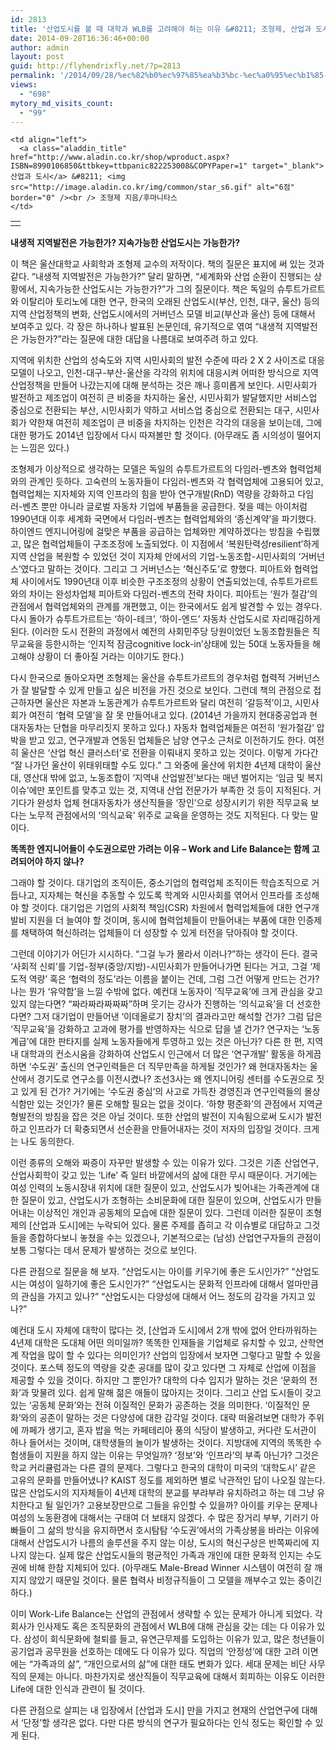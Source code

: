 ```yaml
---
id: 2813
title: '산업도시를 볼 때 대학과 WLB를 고려해야 하는 이유 &#8211; 조형제, 산업과 도시, 후마니타스, 2009'
date: 2014-09-28T16:36:46+00:00
author: admin
layout: post
guid: http://flyhendrixfly.net/?p=2813
permalink: '/2014/09/28/%ec%82%b0%ec%97%85%ea%b3%bc-%ec%a0%95%ec%b1%85-%ec%9e%90%ec%b2%b4%eb%a7%8c-%eb%b3%bc-%ea%b2%8c-%ec%95%84%eb%8b%88%eb%8b%a4-%ec%a1%b0%ed%98%95%ec%a0%9c-%ec%82%b0%ec%97%85%ea%b3%bc-%eb%8f%84%ec%8b%9c/'
views:
  - "698"
mytory_md_visits_count:
  - "99"
---
```

<table>
  <tr>
    <td>
      <a href="http://www.aladin.co.kr/shop/wproduct.aspx?ISBN=8990106850&ttbkey=ttbpanic822253008&COPYPaper=1" target="_blank"><img src="http://image.aladin.co.kr/product/364/12/cover/8990106850_1.jpg" alt="" border="0" /></a>
    </td>
    
    <td align="left">
      <a class="aladdin_title" href="http://www.aladin.co.kr/shop/wproduct.aspx?ISBN=8990106850&ttbkey=ttbpanic822253008&COPYPaper=1" target="_blank">산업과 도시</a> &#8211; <img src="http://image.aladin.co.kr/img/common/star_s6.gif" alt="6점" border="0" /><br /> 조형제 지음/후마니타스
    </td>
  </tr>
</table>

**내생적 지역발전은 가능한가? 지속가능한 산업도시는 가능한가?**

이 책은 울산대학교 사회학과 조형제 교수의 저작이다. 책의 질문은 표지에 써 있는 것과 같다. &#8220;내생적 지역발전은 가능한가?&#8221; 달리 말하면, &#8220;세계화와 산업 순환이 진행되는 상황에서, 지속가능한 산업도시는 가능한가?&#8221;가 그의 질문이다. 책은 독일의 슈투트가르트와 이탈리아 토리노에 대한 연구, 한국의 오래된 산업도시(부산, 인천, 대구, 울산) 등의 지역 산업정책의 변화, 산업도시에서의 거버넌스 모델 비교(부산과 울산) 등에 대해서 보여주고 있다. 각 장은 하나하나 발표된 논문인데, 유기적으로 엮여 &#8220;내생적 지역발전은 가능한가?&#8221;라는 질문에 대한 대답을 나름대로 보여주려 하고 있다.

지역에 위치한 산업의 성숙도와 지역 시민사회의 발전 수준에 따라 2 X 2 사이즈로 대응모델이 나오고, 인천-대구-부산-울산을 각각의 위치에 대응시켜 어떠한 방식으로 지역 산업정책을 만들어 나갔는지에 대해 분석하는 것은 깨나 흥미롭게 보인다. 시민사회가 발전하고 제조업이 여전히 큰 비중을 차지하는 울산, 시민사회가 발달했지만 서비스업 중심으로 전환되는 부산, 시민사회가 약하고 서비스업 중심으로 전환되는 대구, 시민사회가 약한채 여전히 제조업이 큰 비중을 차지하는 인천은 각각의 대응을 보이는데, 그에 대한 평가도 2014년 입장에서 다시 따져볼만 할 것이다. (아무래도 좀 시의성이 떨어지는 느낌은 있다.)

조형제가 이상적으로 생각하는 모델은 독일의 슈투트가르트의 다임러-벤츠와 협력업체와의 관계인 듯하다. 고숙련의 노동자들이 다임러-벤츠와 각 협력업체에 고용되어 있고, 협력업체는 지자체와 지역 인프라의 힘을 받아 연구개발(RnD) 역량을 강화하고 다임러-벤츠 뿐만 아니라 글로벌 자동차 기업에 부품들을 공급한다. 젖을 떼는 아이처럼 1990년대 이후 세계화 국면에서 다임러-벤츠는 협력업체와의 &#8216;종신계약&#8217;을 파기했다. 하이엔드 엔지니어링에 걸맞은 부품을 공급하는 업체와만 계약하겠다는 방침을 수립했고, 많은 협력업체들이 구조조정에 노출되었다. 이 지점에서 &#8216;복원탄력성resilient&#8217;하게 지역 산업을 복원할 수 있었던 것이 지자체 안에서의 기업-노동조합-시민사회의 &#8216;거버넌스&#8217;였다고 말하는 것이다. 그리고 그 거버넌스는 &#8216;혁신주도&#8217;로 향했다. 피아트와 협력업체 사이에서도 1990년대 이후 비슷한 구조조정의 상황이 연출되었는데, 슈투트가르트와의 차이는 완성차업체 피아트와 다임러-벤츠의 전략 차이다. 피아트는 &#8216;원가 절감&#8217;의 관점에서 협력업체와의 관계를 개편했고, 이는 한국에서도 쉽게 발견할 수 있는 경우다. 다시 돌아가 슈투트가르트는 &#8216;하이-테크&#8217;, &#8216;하이-엔드&#8217; 자동차 산업도시로 자리매김하게 된다. (이러한 도시 전환의 과정에서 예전의 사회민주당 당원이었던 노동조합원들은 직무교육을 등한시하는 &#8216;인지적 잠금cognitive lock-in&#8217;상태에 있는 50대 노동자들을 해고해야 상황이 더 좋아질 거라는 이야기도 한다.)

다시 한국으로 돌아오자면 조형제는 울산을 슈투트가르트의 경우처럼 협력적 거버넌스가 잘 발달할 수 있게 만들고 싶은 비전을 가진 것으로 보인다. 그런데 책의 관점으로 접근하자면 울산은 자본과 노동관계가 슈투트가르트와 달리 여전히 &#8216;갈등적&#8217;이고, 시민사회가 여전히 &#8216;협력 모델&#8217;을 잘 못 만들어내고 있다. (2014년 가을까지 현대중공업과 현대자동차는 단협을 마무리짓지 못하고 있다.) 자동차 협력업체들은 여전히 &#8216;원가절감&#8217; 압박을 받고 있고, 연구개발과 연동된 업체들은 남양 연구소 근처로 이전하기도 한다. 여전히 울산은 &#8216;산업 혁신 클러스터&#8217;로 전환을 이뤄내지 못하고 있는 것이다. 이렇게 가다간 &#8220;잘 나가던 울산이 위태위태할 수도 있다.&#8221; 그 와중에 울산에 위치한 4년제 대학이 울산대, 영산대 밖에 없고, 노동조합이 &#8216;지역내 산업발전&#8217;보다는 매년 벌어지는 &#8216;임금 및 복지이슈&#8217;에만 포인트를 맞추고 있는 것, 지역내 산업 전문가가 부족한 것 등이 지적된다. 거기다가 완성차 업체 현대자동차가 생산직들을 &#8216;장인&#8217;으로 성장시키기 위한 직무교육 보다는 노무적 관점에서의 &#8216;의식교육&#8217; 위주로 교육을 운영하는 것도 지적된다. 다 맞는 말이다.

**똑똑한 엔지니어들이 수도권으로만 가려는 이유 &#8211; Work and Life Balance는 함께 고려되어야 하지 않나?**

그래야 할 것이다. 대기업의 조직이든, 중소기업의 협력업체 조직이든 학습조직으로 거듭나고, 지자체는 혁신을 추동할 수 있도록 학계와 시민사회를 엮어서 인프라를 조성해야 할 것이다. 대기업은 기업의 사회적 책임(CSR) 차원에서 협력업체들에 대한 연구개발비 지원을 더 늘여야 할 것이며, 동시에 협력업체들이 만들어내는 부품에 대한 인증제를 채택하여 혁신하려는 업체들이 더 성장할 수 있게 터전을 닦아줘야 할 것이다.

그런데 이야기가 어딘가 시시하다. &#8220;그걸 누가 몰라서 이러나?&#8221;하는 생각이 든다. 결국 &#8216;사회적 신뢰&#8217;를 기업-정부(중앙/지방)-시민사회가 만들어나가면 된다는 거고, 그걸 &#8216;제도적 역량&#8217; 혹은 &#8216;협력의 정도&#8217;라는 이름을 붙이는 건데, 그럼 그건 어떻게 만드는 건가? 나는 뭔가 &#8216;유약함&#8217;을 느낄 수밖에 없다. 예컨대 노동자이 &#8216;직무교육&#8217;에 크게 관심을 갖고 있지 않는다면? &#8220;짜라짜라짜짜짜&#8221;하며 웃기는 강사가 진행하는 &#8216;의식교육&#8217;을 더 선호한다면? 그저 대기업이 만들어낸 &#8216;이데올로기 장치&#8217;의 결과라고만 해석할 건가? 그럼 답은 &#8216;직무교육&#8217;을 강화하고 고과에 평가를 반영하자는 식으로 답을 낼 건가? 연구자는 &#8216;노동계급&#8217;에 대한 판타지를 실제 노동자들에게 투영하고 있는 것은 아닌가? 다른 한 편, 지역내 대학과의 컨소시움을 강화하여 산업도시 인근에서 더 많은 &#8216;연구개발&#8217; 활동을 하게끔 하면 &#8216;수도권&#8217; 출신의 연구인력들은 더 직무만족을 하게될 것인가? 왜 현대자동차는 울산에서 경기도로 연구소를 이전시켰나? 조선3사는 왜 엔지니어링 센터를 수도권으로 짓고 있게 된 건가? 거기에는 &#8216;수도권 중심&#8217;의 사고로 가득찬 경영진과 연구인력들의 몰상식함만 있는 것인가? 물론 오해할 필요는 없을 것이다. &#8216;하향 평준화&#8217;의 관점에서 지역균형발전의 방침을 잡은 것은 아닐 것이다. 또한 산업의 발전이 지속됨으로써 도시가 발전하고 인프라가 더 확충되면서 선순환을 만들어내자는 것이 저자의 입장일 것이다. 크게는 나도 동의한다.

이런 종류의 오해와 짜증이 자꾸만 발생할 수 있는 이유가 있다. 그것은 기존 산업연구, 산업사회학이 갖고 있는 &#8216;Life&#8217; 즉 일터 바깥에서의 삶에 대한 무시 때문이다. 거기에는 여성 인력의 노동시장내 위치에 대한 질문이 있고, 산업도시가 빚어내는 가족관계에 대한 질문이 있고, 산업도시가 조형하는 소비문화에 대한 질문이 있으며, 산업도시가 만들어내는 이상적인 개인과 공동체의 모습에 대한 질문이 있다. 그런데 이러한 질문이 조형제의 [산업과 도시]에는 누락되어 있다. 물론 주제를 좁히고 각 이슈별로 대답하고 그것들을 종합하다보니 놓쳤을 수는 있겠으나, 기본적으로는 (남성) 산업연구자들의 관점이 보통 그렇다는 데서 문제가 발생하는 것으로 보인다.

다른 관점으로 질문을 해 보자. &#8220;산업도시는 아이를 키우기에 좋은 도시인가?&#8221; &#8220;산업도시는 여성이 일하기에 좋은 도시인가?&#8221; &#8220;산업도시는 문화적 인프라에 대해서 얼마만큼의 관심을 가지고 있나?&#8221; &#8220;산업도시는 다양성에 대해서 어느 정도의 감각을 가지고 있나?&#8221;

예컨대 도시 자체에 대학이 많다는 것, [산업과 도시]에서 2개 밖에 없어 안타까워하는 4년제 대학은 도대체 어떤 의미일까? 똑똑한 인재들을 기업체로 유치할 수 있고, 산학연계 작업을 많이 할 수 있다는 의미인가? 산업의 입장에서 보자면 그렇다고 말할 수 있을 것이다. 포스텍 정도의 역량을 갖춘 공대를 많이 갖고 있다면 그 자체로 산업에 이점을 제공할 수 있을 것이다. 하지만 그 뿐인가? 대학의 다수 입지가 말하는 것은 &#8216;문화의 전화&#8217;과 맞물려 있다. 쉽게 말해 젊은 애들이 많아지는 것이다. 그리고 산업 도시들이 갖고 있는 &#8216;공동체 문화&#8217;와는 전혀 이질적인 문화가 공존하는 것을 의미한다. &#8216;이질적인 문화&#8217;와의 공존이 말하는 것은 다양성에 대한 감각일 것이다. 대략 떠올려보면 대학가 주위에 까페가 생기고, 혼자 밥을 먹는 카페테리아 풍의 식당이 발생하고, 커다란 도서관이 하나 들어서는 것이며, 대학생들의 놀이가 발생하는 것이다. 지방대에 지역의 똑똑한 수험생들이 지원을 하지 않는 이유는 무엇일까? &#8216;정보&#8217;와 &#8216;인프라&#8217;의 부족 아닌가? 그것은 학교 커리큘럼과는 다른 결의 문제다. 그렇다고 한국의 대학이 미국의 &#8216;대학도시&#8217; 같은 고유의 문화를 만들어냈나? KAIST 정도를 제외하면 별로 낙관적인 답이 나오질 않는다. 많은 산업도시의 지자체들이 4년제 대학의 분교를 부랴부랴 유치하려고 하는 데 그냥 유치한다고 될 일인가? 고용보장만으로 그들을 유인할 수 있을까? 아이를 키우는 문제나 여성의 노동환경에 대해서는 구태여 더 보태지 않겠다. 수 많은 장거리 부부, 기러기 아빠들이 그 삶의 방식을 유지하면서 호시탐탐 &#8216;수도권&#8217;에서의 가족상봉을 바라는 이유에 대해서 산업도시가 나름의 솔루션을 주지 않는 이상, 도시의 혁신구상은 반쪽짜리에 지나지 않는다. 실제 많은 산업도시들의 평균적인 가족과 개인에 대한 문화적 인지는 수도권에 비해 한참 지체되어 있다. (아무래도 Male-Bread Winner 시스템이 여전히 잘 깨지지 않았기 때문일 것이다. 물론 협력사 비정규직들이 그 모델을 깨부수고 있는 중이긴 하다.)

이미 Work-Life Balance는 산업의 관점에서 생략할 수 있는 문제가 아니게 되었다. 각 회사가 인사제도 혹은 조직문화의 관점에서 WLB에 대해 관심을 갖는 데는 다 이유가 있다. 삼성이 회식문화에 철퇴를 들고, 유연근무제를 도입하는 이유가 있고, 많은 청년들이 공기업과 공무원을 선호하는 데에도 다 이유가 있다. 직업의 &#8216;안정성&#8217;에 대한 고려 이면에는 &#8220;가족과의 삶&#8221;, &#8220;개인으로서의 삶&#8221;에 대한 태도 변화가 있다. 세대 문제는 비단 사무직의 문제는 아니다. 마찬가지로 생산직들이 직무교육에 대해서 회피하는 이유도 이러한 Life에 대한 인식과 관련이 될 것이다.

다른 관점으로 살피는 내 입장에서 [산업과 도시] 만을 가지고 현재의 산업연구에 대해서 &#8216;단정&#8217;할 생각은 없다. 다만 다른 방식의 연구가 필요하다는 인식 정도는 확인할 수 있게 된다.